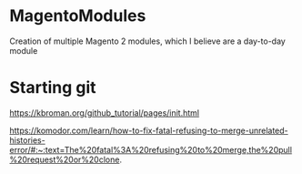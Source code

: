 # MagentoModules
Creation of multiple Magento 2 modules, which I believe are a day-to-day module


# Starting git 
https://kbroman.org/github_tutorial/pages/init.html

https://komodor.com/learn/how-to-fix-fatal-refusing-to-merge-unrelated-histories-error/#:~:text=The%20fatal%3A%20refusing%20to%20merge,the%20pull%20request%20or%20clone.
